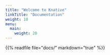 ```yaml
---
title: "Welcome to Knative"
linkTitle: "Documentation"
weight: 10
menu:
  main:
    weight: 20
---
```


{{% readfile file="docs/" markdown="true" %}}
